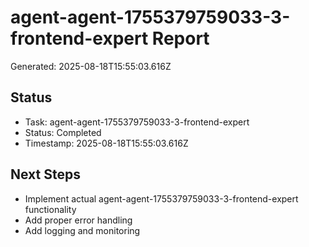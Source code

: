 # agent-agent-1755379759033-3-frontend-expert Report

Generated: 2025-08-18T15:55:03.616Z

## Status
- Task: agent-agent-1755379759033-3-frontend-expert
- Status: Completed
- Timestamp: 2025-08-18T15:55:03.616Z

## Next Steps
- Implement actual agent-agent-1755379759033-3-frontend-expert functionality
- Add proper error handling
- Add logging and monitoring
